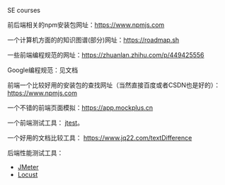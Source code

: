 SE courses

前后端相关的npm安装包网址：https://www.npmjs.com 

一个计算机方面的的知识图谱(部分)网址：https://roadmap.sh 

一些前端编程规范的网址：https://zhuanlan.zhihu.com/p/449425556

Google编程规范：见文档

前端一个比较好用的安装包的查找网址（当然直接百度或者CSDN也是好的）：https://www.npmjs.com

一个不错的前端页面模拟：https://app.mockplus.cn

一个前端测试工具： [jtest](https://www.jestjs.cn)。

一个好用的文档比较工具： https://www.jq22.com/textDifference

后端性能测试工具：
- [JMeter](www.jmeter.com.cn/)
- [Locust](https://locust.io/)
